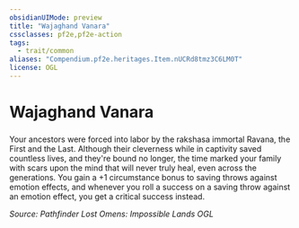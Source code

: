 ```yaml
---
obsidianUIMode: preview
title: "Wajaghand Vanara"
cssclasses: pf2e,pf2e-action
tags:
  - trait/common
aliases: "Compendium.pf2e.heritages.Item.nUCRd8tmz3C6LM0T"
license: OGL
---
```

# Wajaghand Vanara

### 






Your ancestors were forced into labor by the rakshasa immortal Ravana, the First and the Last. Although their cleverness while in captivity saved countless lives, and they're bound no longer, the time marked your family with scars upon the mind that will never truly heal, even across the generations. You gain a +1 circumstance bonus to saving throws against emotion effects, and whenever you roll a success on a saving throw against an emotion effect, you get a critical success instead.

*Source: Pathfinder Lost Omens: Impossible Lands*
*OGL*